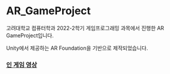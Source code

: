 # AR_GameProject

고려대학교 컴퓨터학과 2022-2학기 게임프로그래밍 과목에서 진행한 AR GameProject입니다.

Unity에서 제공하는 AR Foundation을 기반으로 제작되었습니다.

### [인 게임 영상](https://youtu.be/hV5o8jrtjow?si=SIaLxwyQPxHJGAHh)
